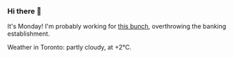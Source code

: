 ### Hi there :wave:

It's Monday! I'm probably working for [this bunch](https://github.com/kohofinancial), overthrowing the banking establishment.

Weather in Toronto: partly cloudy, at +2°C.
